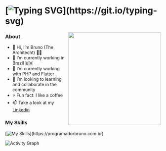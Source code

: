 # [![Typing SVG](https://readme-typing-svg.herokuapp.com?font=Press+Start+2P&duration=3000&pause=1000&color=39FF14&width=800&lines=Hello+World...;I'm+Bruno+Moraes...+;+I'm+a+Software+Arquitech...)](https://git.io/typing-svg)

<img align="right" width=300px src="https://i.gifer.com/GSAf.gif" />

### About

- 👋 Hi, I’m Bruno (The Architecht) 👨‍💻
- 🔭 I’m currently working in Brazil 🇧🇷
- 🌱 I’m currently working with PHP and Flutter 
- 👯 I’m looking to learning and collaborate in the community
- ⚡ Fun fact: I like a coffee
- 📫 Take a look at my [Linkedin](https://www.linkedin.com/in/arquiteto-software-bruno)

### My Skills

[![My Skills]([https://skills.thijs.gg/icons?i=js,html,css,flutter,laravel,php,docker,nextjs,react](https://skills.thijs.gg/icons?i=js,html,css,flutter,laravel,php,docker,nextjs,react,aws,angular,postgres,mysql))](https://programadorbruno.com.br)

![Activity Graph](https://github-readme-activity-graph.vercel.app/graph?username=itbrunoms&bg_color=000500&color=03b303&line=919919&point=919919&area=true&point=03b303&area=true&border_color=5c5d56)
